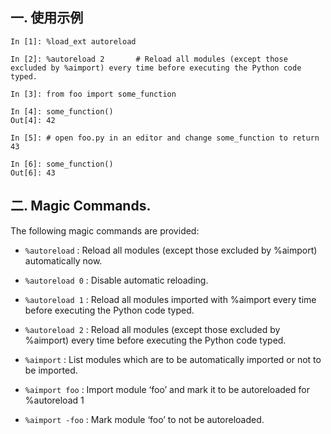 ## 一. 使用示例

    In [1]: %load_ext autoreload

    In [2]: %autoreload 2       # Reload all modules (except those excluded by %aimport) every time before executing the Python code typed.

    In [3]: from foo import some_function

    In [4]: some_function()
    Out[4]: 42

    In [5]: # open foo.py in an editor and change some_function to return 43

    In [6]: some_function()
    Out[6]: 43

## 二. Magic Commands.

The following magic commands are provided:

- `%autoreload` : Reload all modules (except those excluded by %aimport) automatically now.

- `%autoreload 0` : Disable automatic reloading.

- `%autoreload 1` : Reload all modules imported with %aimport every time before executing the Python code typed.

- `%autoreload 2` : Reload all modules (except those excluded by %aimport) every time before executing the Python code typed.

- `%aimport` : List modules which are to be automatically imported or not to be imported.

- `%aimport foo` : Import module ‘foo’ and mark it to be autoreloaded for %autoreload 1

- `%aimport -foo` : Mark module ‘foo’ to not be autoreloaded.